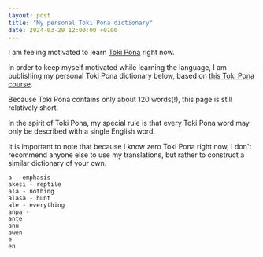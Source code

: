 ```yaml
---
layout: post
title: "My personal Toki Pona dictionary"
date: 2024-03-29 12:00:00 +0100
---
```


I am feeling motivated to learn [Toki Pona](https://en.wikipedia.org/wiki/Toki_Pona) right now.

In order to keep myself motivated while learning the language, I am publishing my personal Toki Pona dictionary below, based on [this Toki Pona course](https://lipu-sona.pona.la/dictionary.html).

Because Toki Pona contains only about 120 words(!), this page is still relatively short.

In the spirit of Toki Pona, my special rule is that every Toki Pona word may only be described with a single English word.

It is important to note that because I know zero Toki Pona right now, I don't recommend anyone else to use my translations, but rather to construct a similar dictionary of your own.

```
a - emphasis
akesi - reptile
ala - nothing
alasa - hunt
ale - everything
anpa - 
ante
anu
awen
e
en
```
